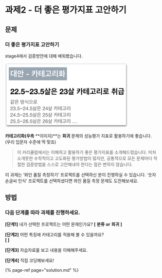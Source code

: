 # 과제2 - 더 좋은 평가지표 고안하기

## 문제

### 더 좋은 평가지표 고안하기

stage4에서 검증방안에 대해 배워봤습니다.

![](../.gitbook/assets/image-278.png)

**카테고리화\(우측** **이미지\)**는 **회귀** 문제의 성능평가 지표로 활용하기에 좋습니다. \(우리 입문자 수준에 딱 맞죠\)

> 이 커리큘럼에서는 이해하고 활용하기 좋은 평가지표를 소개해드렸습니다. 미처 소개못한 수학적이고 고도화된 평가방법이 많지만, 공통적으로 모든 문제마다 적절한 검증방법을 스스로 고안해내야 한다는 점은 변하지 않습니다.

이 과제는 ‘와인 품질 측정하기’ 프로젝트를 선택하신 분이 진행하실 수 있습니다. ‘숫자 손글씨 인식’ 프로젝트를 선택하셨다면 와인 품질 측정 문제도 도전해보세요.

## **방법**

### **다음** **단계를** **따라** **과제를** **진행하세요.**

**\[단계1\]** 내가 선택한 프로젝트는 어떤 문제인가요? **\[** **분류** **or** **회귀** **\]**

**\[단계2\]** 어떤 특징에 카테고리를 적용해 볼 수 있을까요?  
**\[ \]**

**\[단계3\]** 자습자료를 보고 내용을 이해해주세요.

**\[단계4\]** 직접 코딩해보세요!

{% page-ref page="solution.md" %}

